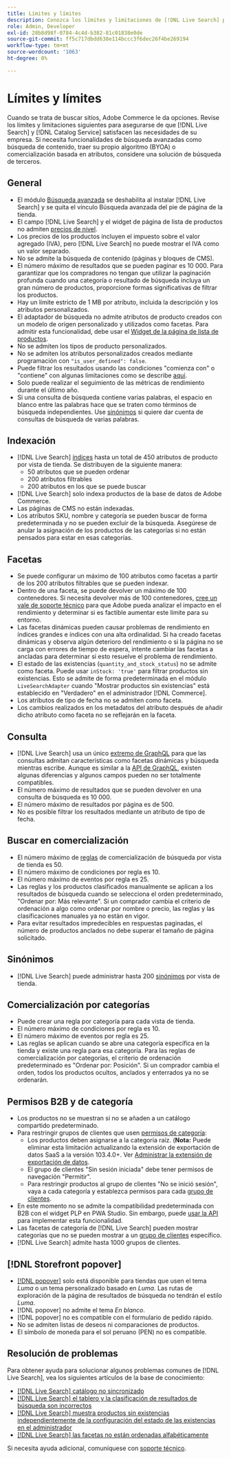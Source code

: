 ```yaml
---
title: Límites y límites
description: Conozca los límites y limitaciones de [!DNL Live Search] para asegurarse de que cumple con las necesidades de su empresa.
role: Admin, Developer
exl-id: 28b8d98f-0784-4c4d-b382-81c01838e0de
source-git-commit: ff5c717dbdd638e114bccc3f6dec26f4be269194
workflow-type: tm+mt
source-wordcount: '1063'
ht-degree: 0%

---
```


# Límites y límites

Cuando se trata de buscar sitios, Adobe Commerce le da opciones. Revise los límites y limitaciones siguientes para asegurarse de que [!DNL Live Search] y [!DNL Catalog Service] satisfacen las necesidades de su empresa. Si necesita funcionalidades de búsqueda avanzadas como búsqueda de contenido, traer su propio algoritmo (BYOA) o comercialización basada en atributos, considere una solución de búsqueda de terceros.

## General

- El módulo [Búsqueda avanzada](https://experienceleague.adobe.com/en/docs/commerce-admin/catalog/catalog/search/search) se deshabilita al instalar [!DNL Live Search] y se quita el vínculo Búsqueda avanzada del pie de página de la tienda.
- El campo [!DNL Live Search] y el widget de página de lista de productos no admiten [precios de nivel](https://experienceleague.adobe.com/en/docs/commerce-admin/catalog/products/pricing/product-price-tier).
- Los precios de los productos incluyen el impuesto sobre el valor agregado (IVA), pero [!DNL Live Search] no puede mostrar el IVA como un valor separado.
- No se admite la búsqueda de contenido (páginas y bloques de CMS).
- El número máximo de resultados que se pueden paginar es 10 000. Para garantizar que los compradores no tengan que utilizar la paginación profunda cuando una categoría o resultado de búsqueda incluya un gran número de productos, proporcione formas significativas de filtrar los productos.
- Hay un límite estricto de 1 MB por atributo, incluida la descripción y los atributos personalizados.
- El adaptador de búsqueda no admite atributos de producto creados con un modelo de origen personalizado y utilizados como facetas. Para admitir esta funcionalidad, debe usar el [Widget de la página de lista de productos](plp-styling.md).
- No se admiten los tipos de producto personalizados.
- No se admiten los atributos personalizados creados mediante programación con `"is_user_defined": false`.
- Puede filtrar los resultados usando las condiciones &quot;comienza con&quot; o &quot;contiene&quot; con algunas limitaciones como se describe [aquí](https://developer.adobe.com/commerce/webapi/graphql/schema/live-search/queries/product-search/#limitations).
- Solo puede realizar el seguimiento de las métricas de rendimiento durante el último año.
- Si una consulta de búsqueda contiene varias palabras, el espacio en blanco entre las palabras hace que se traten como términos de búsqueda independientes. Use [sinónimos](./synonyms.md) si quiere dar cuenta de consultas de búsqueda de varias palabras.

## Indexación

- [!DNL Live Search] [índices](indexing.md) hasta un total de 450 atributos de producto por vista de tienda. Se distribuyen de la siguiente manera:
   - 50 atributos que se pueden ordenar
   - 200 atributos filtrables
   - 200 atributos en los que se puede buscar
- [!DNL Live Search] solo indexa productos de la base de datos de Adobe Commerce.
- Las páginas de CMS no están indexadas.
- Los atributos SKU, nombre y categoría se pueden buscar de forma predeterminada y no se pueden excluir de la búsqueda. Asegúrese de anular la asignación de los productos de las categorías si no están pensados para estar en esas categorías.

## Facetas

- Se puede configurar un máximo de 100 atributos como facetas a partir de los 200 atributos filtrables que se pueden indexar.
- Dentro de una faceta, se puede devolver un máximo de 100 contenedores. Si necesita devolver más de 100 contenedores, [cree un vale de soporte técnico](https://experienceleague.adobe.com/en/docs/commerce-knowledge-base/kb/help-center-guide/magento-help-center-user-guide) para que Adobe pueda analizar el impacto en el rendimiento y determinar si es factible aumentar este límite para su entorno.
- Las facetas dinámicas pueden causar problemas de rendimiento en índices grandes e índices con una alta ordinalidad. Si ha creado facetas dinámicas y observa algún deterioro del rendimiento o si la página no se carga con errores de tiempo de espera, intente cambiar las facetas a ancladas para determinar si esto resuelve el problema de rendimiento.
- El estado de las existencias (`quantity_and_stock_status`) no se admite como faceta. Puede usar `inStock: 'true'` para filtrar productos sin existencias. Esto se admite de forma predeterminada en el módulo `LiveSearchAdapter` cuando &quot;Mostrar productos sin existencias&quot; está establecido en &quot;Verdadero&quot; en el administrador [!DNL Commerce].
- Los atributos de tipo de fecha no se admiten como faceta.
- Los cambios realizados en los metadatos del atributo después de añadir dicho atributo como faceta no se reflejarán en la faceta.

## Consulta

- [!DNL Live Search] usa un único [extremo de GraphQL](https://developer.adobe.com/commerce/webapi/graphql/schema/live-search/) para que las consultas admitan características como facetas dinámicas y búsqueda mientras escribe. Aunque es similar a la [API de GraphQL](https://developer.adobe.com/commerce/webapi/graphql/), existen algunas diferencias y algunos campos pueden no ser totalmente compatibles.
- El número máximo de resultados que se pueden devolver en una consulta de búsqueda es 10 000.
- El número máximo de resultados por página es de 500.
- No es posible filtrar los resultados mediante un atributo de tipo de fecha.

## Buscar en comercialización

- El número máximo de [reglas](rules.md) de comercialización de búsqueda por vista de tienda es 50.
- El número máximo de condiciones por regla es 10.
- El número máximo de eventos por regla es 25.
- Las reglas y los productos clasificados manualmente se aplican a los resultados de búsqueda cuando se selecciona el orden predeterminado, &quot;Ordenar por: Más relevante&quot;. Si un comprador cambia el criterio de ordenación a algo como ordenar por nombre o precio, las reglas y las clasificaciones manuales ya no están en vigor.
- Para evitar resultados impredecibles en respuestas paginadas, el número de productos anclados no debe superar el tamaño de página solicitado.

## Sinónimos

- [!DNL Live Search] puede administrar hasta 200 [sinónimos](synonyms.md) por vista de tienda.

## Comercialización por categorías

- Puede crear una regla por categoría para cada vista de tienda.
- El número máximo de condiciones por regla es 10.
- El número máximo de eventos por regla es 25.
- Las reglas se aplican cuando se abre una categoría específica en la tienda y existe una regla para esa categoría. Para las reglas de comercialización por categorías, el criterio de ordenación predeterminado es &quot;Ordenar por: Posición&quot;. Si un comprador cambia el orden, todos los productos ocultos, anclados y enterrados ya no se ordenarán.

## Permisos B2B y de categoría

- Los productos no se muestran si no se añaden a un catálogo compartido predeterminado.
- Para restringir grupos de clientes que usen [permisos de categoría](https://experienceleague.adobe.com/en/docs/commerce-admin/catalog/categories/category-permissions):
   - Los productos deben asignarse a la categoría raíz. (**Nota:** Puede eliminar esta limitación actualizando la extensión de exportación de datos SaaS a la versión 103.4.0+. Ver [Administrar la extensión de exportación de datos](../data-export/manage-extension.md).
   - El grupo de clientes &quot;Sin sesión iniciada&quot; debe tener permisos de navegación &quot;Permitir&quot;.
   - Para restringir productos al grupo de clientes &quot;No se inició sesión&quot;, vaya a cada categoría y establezca permisos para cada [grupo de clientes](https://experienceleague.adobe.com/en/docs/commerce-admin/b2b/shared-catalogs/catalog-shared-manage).
- En este momento no se admite la compatibilidad predeterminada con B2B con el widget PLP en PWA Studio. Sin embargo, puede [usar la API](install.md#pwa-support) para implementar esta funcionalidad.
- Las facetas de categoría de [!DNL Live Search] pueden mostrar categorías que no se pueden mostrar a un [grupo de clientes](https://experienceleague.adobe.com/en/docs/commerce-admin/b2b/shared-catalogs/catalog-shared-manage) específico.
- [!DNL Live Search] admite hasta 1000 grupos de clientes.

## [!DNL Storefront popover]

- [[!DNL popover]](storefront-popover.md) solo está disponible para tiendas que usen el tema *Luma* o un tema personalizado basado en *Luma*. Las rutas de exploración de la página de resultados de búsqueda no tendrán el estilo *Luma*.
- [!DNL popover] no admite el tema *En blanco*.
- [!DNL popover] no es compatible con el formulario de pedido rápido.
- No se admiten listas de deseos ni comparaciones de productos.
- El símbolo de moneda para el sol peruano (PEN) no es compatible.

## Resolución de problemas

Para obtener ayuda para solucionar algunos problemas comunes de [!DNL Live Search], vea los siguientes artículos de la base de conocimiento:

- [[!DNL Live Search] catálogo no sincronizado](https://experienceleague.adobe.com/en/docs/commerce-knowledge-base/kb/troubleshooting/miscellaneous/live-search-catalog-data-sync)
- [[!DNL Live Search] el tablero y la clasificación de resultados de búsqueda son incorrectos](https://experienceleague.adobe.com/en/docs/commerce-knowledge-base/kb/troubleshooting/miscellaneous/live-search-dashboard-ranking-incorrect)
- [[!DNL Live Search] muestra productos sin existencias independientemente de la configuración del estado de las existencias en el administrador](https://experienceleague.adobe.com/en/docs/commerce-knowledge-base/kb/troubleshooting/miscellaneous/live-search-displays-out-of-stock-products)
- [[!DNL Live Search] las facetas no están ordenadas alfabéticamente](https://experienceleague.adobe.com/en/docs/commerce-knowledge-base/kb/troubleshooting/miscellaneous/live-search-facets-not-sorted)

Si necesita ayuda adicional, comuníquese con [soporte técnico](https://experienceleague.adobe.com/en/docs/commerce-knowledge-base/kb/help-center-guide/magento-help-center-user-guide).
